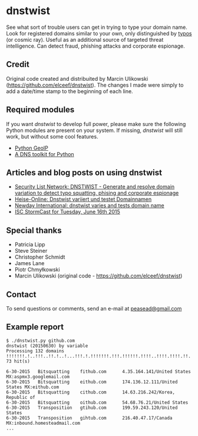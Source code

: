 dnstwist
========
See what sort of trouble users can get in trying to type your domain name. Look for registered domains similar to your own, only distinguished by [typos](https://en.wikipedia.org/wiki/Typosquatting) (or cosmic ray). Useful as an additional source of targeted threat intelligence. Can detect fraud, phishing attacks and corporate espionage.

Credit
------
Original code created and distribuited by Marcin Ulikowski (https://github.com/elceef/dnstwist). The changes I made were simply to add a date/time stamp to the beginning of each line.

Required modules
----------------
If you want *dnstwist* to develop full power, please make sure the following Python modules are present on your system. If missing, *dnstwist* will still work, but without some cool features.

* [Python GeoIP](https://pypi.python.org/pypi/GeoIP/)
* [A DNS toolkit for Python](http://www.dnspython.org/)

Articles and blog posts on using dnstwist
-----------------------------------------
* [Security List Network: DNSTWIST - Generate and resolve domain variation to detect typo squatting, phising and corporate espionage](http://seclist.us/dnstwist-generate-and-resolve-domain-variations-to-detect-typo-squatting-phishing-and-corporate-espionage.html)
* [Heise-Online: Dnstwist variiert und testet Domainnamen](http://www.heise.de/newsticker/meldung/Dnstwist-variiert-und-testet-Domainnamen-2690418.html)
* [Newday International: dnstwist varies and tests domain name](https://www.newday.mk/dnstwist-varies-and-tests-domain-name/)
* [ISC StormCast for Tuesday, June 16th 2015](https://isc.sans.edu/podcastdetail.html?id=4529)

Special thanks
--------------
* Patricia Lipp
* Steve Steiner
* Christopher Schmidt
* James Lane
* Piotr Chmyłkowski
* Marcin Ulikowski (original code - https://github.com/elceef/dnstwist)

Contact
-------
To send questions or comments, send an e-mail at [peasead@gmail.com](mailto:peasead@gmail.com)

Example report
--------------
```
$ ./dnstwist.py github.com
dnstwist (20150630) by variable
Processing 132 domains !!!!!!!.!..!!!..!!.!..!...!!!.!.!!!!!!!.!!!.!!!!!!.!!!!..!!!!.!!!!.!!.!!!.!!.!.!!!!!...!....!!.....!..!.!...!!....!...!....!..!!.... 73 hit(s)

6-30-2015	Bitsquatting    fithub.com      4.35.164.141/United States MX:aspmx3.googlemail.com
6-30-2015	Bitsquatting    eithub.com      174.136.12.111/United States MX:eithub.com
6-30-2015	Bitsquatting    cithub.com      14.63.216.242/Korea, Republic of
6-30-2015	Bitsquatting    oithub.com      54.68.76.21/United States
6-30-2015	Transposition   gtihub.com      199.59.243.120/United States
6-30-2015	Transposition   gihtub.com      216.40.47.17/Canada MX:inbound.homesteadmail.com
...
```
